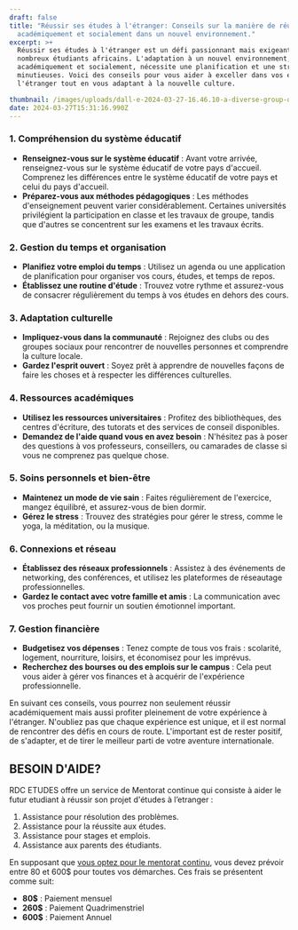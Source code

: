 ```yaml
---
draft: false
title: "Réussir ses études à l'étranger: Conseils sur la manière de réussir
  académiquement et socialement dans un nouvel environnement."
excerpt: >+
  Réussir ses études à l'étranger est un défi passionnant mais exigeant pour de
  nombreux étudiants africains. L'adaptation à un nouvel environnement,
  académiquement et socialement, nécessite une planification et une stratégie
  minutieuses. Voici des conseils pour vous aider à exceller dans vos études à
  l'étranger tout en vous adaptant à la nouvelle culture.

thumbnail: /images/uploads/dall-e-2024-03-27-16.46.10-a-diverse-group-of-african-students-actively-participating-in-a-classroom-setting-abroad-engaging-with-the-teacher-and-each-other-demonstrating-a-vi.jpg
date: 2024-03-27T15:31:16.990Z
---
```

### 1. Compréhension du système éducatif

* **Renseignez-vous sur le système éducatif** : Avant votre arrivée, renseignez-vous sur le système éducatif de votre pays d'accueil. Comprenez les différences entre le système éducatif de votre pays et celui du pays d'accueil.
* **Préparez-vous aux méthodes pédagogiques** : Les méthodes d'enseignement peuvent varier considérablement. Certaines universités privilégient la participation en classe et les travaux de groupe, tandis que d'autres se concentrent sur les examens et les travaux écrits.

### 2. Gestion du temps et organisation

* **Planifiez votre emploi du temps** : Utilisez un agenda ou une application de planification pour organiser vos cours, études, et temps de repos.
* **Établissez une routine d'étude** : Trouvez votre rythme et assurez-vous de consacrer régulièrement du temps à vos études en dehors des cours.

### 3. Adaptation culturelle

* **Impliquez-vous dans la communauté** : Rejoignez des clubs ou des groupes sociaux pour rencontrer de nouvelles personnes et comprendre la culture locale.
* **Gardez l'esprit ouvert** : Soyez prêt à apprendre de nouvelles façons de faire les choses et à respecter les différences culturelles.

### 4. Ressources académiques

* **Utilisez les ressources universitaires** : Profitez des bibliothèques, des centres d'écriture, des tutorats et des services de conseil disponibles.
* **Demandez de l'aide quand vous en avez besoin** : N'hésitez pas à poser des questions à vos professeurs, conseillers, ou camarades de classe si vous ne comprenez pas quelque chose.

### 5. Soins personnels et bien-être

* **Maintenez un mode de vie sain** : Faites régulièrement de l'exercice, mangez équilibré, et assurez-vous de bien dormir.
* **Gérez le stress** : Trouvez des stratégies pour gérer le stress, comme le yoga, la méditation, ou la musique.

### 6. Connexions et réseau

* **Établissez des réseaux professionnels** : Assistez à des événements de networking, des conférences, et utilisez les plateformes de réseautage professionnelles.
* **Gardez le contact avec votre famille et amis** : La communication avec vos proches peut fournir un soutien émotionnel important.

### 7. Gestion financière

* **Budgetisez vos dépenses** : Tenez compte de tous vos frais : scolarité, logement, nourriture, loisirs, et économisez pour les imprévus.
* **Recherchez des bourses ou des emplois sur le campus** : Cela peut vous aider à gérer vos finances et à acquérir de l'expérience professionnelle.

En suivant ces conseils, vous pourrez non seulement réussir académiquement mais aussi profiter pleinement de votre expérience à l'étranger. N'oubliez pas que chaque expérience est unique, et il est normal de rencontrer des défis en cours de route. L'important est de rester positif, de s'adapter, et de tirer le meilleur parti de votre aventure internationale.

## **B﻿ESOIN D'AIDE?**

RDC ETUDES offre un service de Mentorat continue qui consiste à aider le futur etudiant à réussir son projet d'études à l’etranger : 

1. Assistance pour résolution des problèmes.
2. Assistance pour la réussite aux études.
3. Assistance pour stages et emplois.
4. Assistance aux parents des étudiants.

En supposant que [vous optez pour le mentorat continu](https://www.rdcetudes.com/accompagnement), vous devez prévoir entre 80 et 600$ pour toutes vos démarches. Ces frais se présentent comme suit:

* **8﻿0$** : Paiement mensuel
* **2﻿60$** : Paiement Quadrimenstriel
* **6﻿00$** : Paiement Annuel